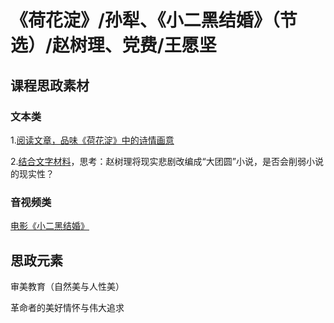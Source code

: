 # 《荷花淀》/孙犁、《小二黑结婚》（节选）/赵树理、党费/王愿坚

## 课程思政素材

### 文本类

1.[阅读文章，品味《荷花淀》中的诗情画意](https://mp.weixin.qq.com/s/BJgTVCu9PLJqUmx4VzRHOg)

2.[结合文字材料](https://mp.weixin.qq.com/s/2iDkbcCj8fDL0-pMP3WfCg)，思考：赵树理将现实悲剧改编成“大团圆”小说，是否会削弱小说的现实性？



### 音视频类

[电影《小二黑结婚》](https://mp.weixin.qq.com/s/wMgJr4yvJ6UwaTr5Du8bpw)




## 思政元素

审美教育（自然美与人性美）

革命者的美好情怀与伟大追求




